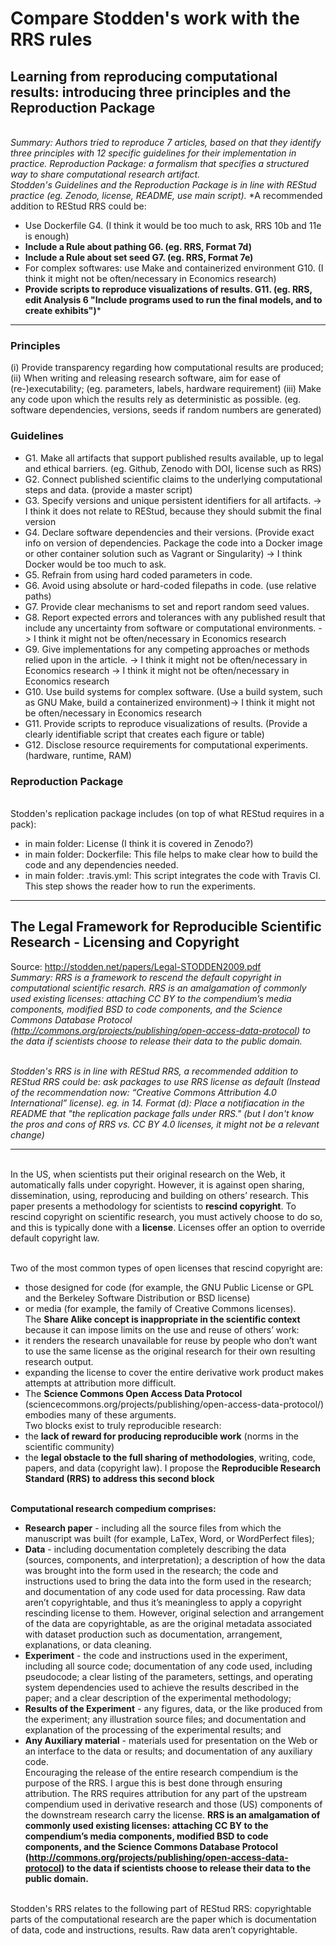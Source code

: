 # Compare Stodden's work with the RRS rules

## Learning from reproducing computational results: introducing three principles and the Reproduction Package
<br/> *Summary: Authors tried to reproduce 7 articles, based on that they identify three principles with 12 specific guidelines for their implementation in practice. Reproduction Package: a formalism that specifies a structured way to share computational research artifact.*
<br/> *Stodden's Guidelines and the Reproduction Package is in line with REStud practice (eg. Zenodo, license, README, use main script).*
*A recommended addition to REStud RRS could be:
- Use Dockerfile G4. (I think it would be too much to ask, RRS 10b and 11e is enough)
- **Include a Rule about pathing G6. (eg. RRS, Format 7d)**
- **Include a Rule about set seed G7. (eg. RRS, Format 7e)**
- For complex softwares: use Make and containerized environment G10. (I think it might not be often/necessary in Economics research)
- **Provide scripts to reproduce visualizations of results. G11. (eg. RRS, edit Analysis 6 "Include programs used to run the final models, and to create exhibits")***

-------------------------------------

### Principles
(i) Provide transparency regarding how computational results are produced;
(ii) When writing and releasing research software, aim for ease of (re-)executability; (eg. parameters, labels, hardware requirement)
(iii) Make any code upon which the results rely as deterministic as possible. (eg. software dependencies, versions, seeds if random numbers are generated)
### Guidelines
- G1. Make all artifacts that support published results available, up to legal and ethical barriers. (eg. Github, Zenodo with DOI, license such as RRS)
- G2. Connect published scientific claims to the underlying computational steps and data. (provide a master script)
- G3. Specify versions and unique persistent identifiers for all artifacts. -> I think it does not relate to REStud, because they should submit the final version
- G4. Declare software dependencies and their versions.  (Provide exact info on version of dependencies. Package the code into a Docker image or other container solution such as Vagrant or Singularity) -> I think Docker would be too much to ask.
- G5. Refrain from using hard coded parameters in code.
- G6. Avoid using absolute or hard-coded filepaths in code. (use relative paths)
- G7. Provide clear mechanisms to set and report random seed values.
- G8. Report expected errors and tolerances with any published result that include any uncertainty from software or computational environments. -> I think it might not be often/necessary in Economics research
- G9. Give implementations for any competing approaches or methods relied upon in the article. -> I think it might not be often/necessary in Economics research  -> I think it might not be often/necessary in Economics research
- G10. Use build systems for complex software. (Use a build system, such as GNU Make, build a containerized environment)-> I think it might not be often/necessary in Economics research
- G11. Provide scripts to reproduce visualizations of results. (Provide a clearly identifiable script that creates each figure or table)
- G12. Disclose resource requirements for computational experiments. (hardware, runtime, RAM)

### Reproduction Package

<br/> Stodden's replication package includes (on top of what REStud requires in a pack):
- in main folder: License (I think it is covered in Zenodo?)
- in main folder: Dockerfile: This file helps to make clear how to build the code and any dependencies needed.
- in main folder: .travis.yml: This script integrates the code with Travis CI. This step shows the reader how to run the experiments.

-----------------------

## The Legal Framework for Reproducible Scientific Research - Licensing and Copyright
Source: http://stodden.net/papers/Legal-STODDEN2009.pdf
<br/> *Summary: RRS is a framework to rescend the default copyright in computational scientific resarch. RRS is an amalgamation of commonly used existing licenses: attaching CC BY to the compendium’s media components, modified BSD to code components, and the Science Commons Database Protocol (http://commons.org/projects/publishing/open-access-data-protocol) to the data if scientists choose to release their data to the public domain.*

<br/> *Stodden's RRS is in line with REStud RRS, a recommended addition to REStud RRS could be: ask packages to use RRS license as default (Instead of the recommendation now: “Creative Commons Attribution 4.0 International” license). eg. in 14. Format (d): Place a notifiacation in the README that "the replication package falls under RRS." (but I don't know the pros and cons of RRS vs. CC BY 4.0 licenses, it might not be a relevant change)*

---------------------------------------------
<br/> In the US, when scientists put their original research on the Web, it automatically falls under copyright. However, it is against open sharing, dissemination, using, reproducing and building on others’ research. This paper presents a methodology for scientists to **rescind copyright**. To rescind copyright on scientific research, you must actively choose to do so, and this is typically done with a **license**. Licenses offer an option to override default copyright law.

<br/>Two of the most common types of open licenses that rescind copyright are:
- those designed for code (for example, the GNU Public License or GPL and the Berkeley Software Distribution or BSD license)
- or media (for example, the family of Creative Commons licenses).
<br/> The **Share Alike concept is inappropriate in the scientific context** because it can impose limits on the use and reuse of others’ work:
- it renders the research unavailable for reuse by people who don’t want to use the same license as the original research for their own resulting research output.
- expanding the license to cover the entire derivative work product makes attempts at attribution more difficult.
- The **Science Commons Open Access Data Protocol** (sciencecommons.org/projects/publishing/open-access-data-protocol/) embodies many of these arguments.
<br/>  Two blocks exist to truly reproducible research:
- the **lack of reward for producing reproducible work** (norms in the scientific community)
- the **legal obstacle to the full sharing of methodologies**, writing, code, papers, and data (copyright law). I propose the **Reproducible Research Standard (RRS) to address this second block**

<br/> **Computational research compedium comprises:**
- **Research paper** - including all the source files from which the manuscript was built (for example, LaTex, Word, or WordPerfect files);
- **Data** - including documentation completely describing the data (sources, components, and interpretation); a description of how the data was brought into the form used in the research; the code and instructions used to bring the data into the form used in the research; and documentation of any code used for data processing. Raw data aren’t copyrightable, and thus it’s meaningless to apply a copyright rescinding license to them. However, original selection and arrangement of the data are copyrightable, as are the original metadata associated with dataset production such as documentation, arrangement, explanations, or data cleaning.
- **Experiment** - the code and instructions used in the experiment, including all source code; documentation of any code used, including pseudocode; a clear listing of the parameters, settings, and operating system dependencies used to achieve the results described in the paper; and a clear description of the experimental methodology;
- **Results of the Experiment** - any figures, data, or the like produced from the experiment; any illustration source files; and documentation and explanation of the processing of the experimental results; and
- **Any Auxiliary material** - materials used for presentation on the Web or an interface to the data or results; and documentation of any auxiliary code.
<br/> Encouraging the release of the entire research compendium is the purpose of the RRS. I argue this is best done through ensuring attribution. The RRS requires attribution for any part of the upstream compendium used in derivative research and those (US) components of the downstream research carry the license. **RRS is an amalgamation of commonly used existing licenses: attaching CC BY to the compendium’s media components, modified BSD to code components, and the Science Commons Database Protocol (http://commons.org/projects/publishing/open-access-data-protocol) to the data if scientists choose to release their data to the public domain.**

<br/> Stodden's RRS relates to the following part of REStud RRS: copyrightable parts of the computational research are the paper which is documentation of data, code and instructions, results. Raw data aren’t copyrightable.
